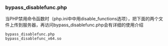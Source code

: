 ### bypass_disablefunc.php
当PHP禁用命令函数时（php.ini中中用disable_functions选项），把下面的两个文件上传到服务器，再访问bypass_disablefunc.php会有详细的使用介绍
```
bypass_disablefunc.php      
bypass_disablefunc_x64.so
```
